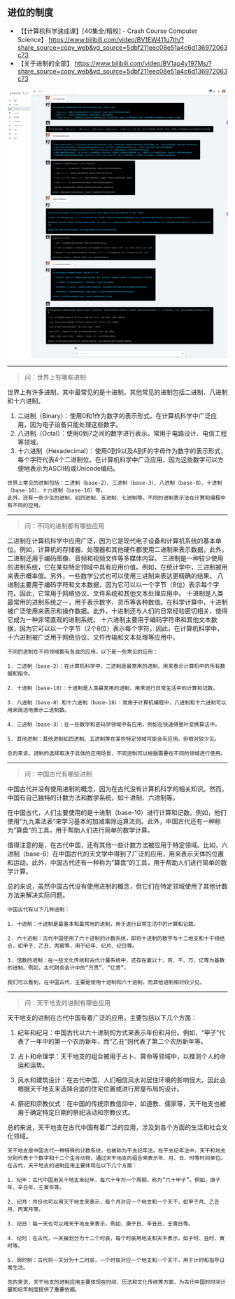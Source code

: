 ## 进位的制度

- 【【计算机科学速成课】[40集全/精校] - Crash Course Computer Science】 https://www.bilibili.com/video/BV1EW411u7th/?share_source=copy_web&vd_source=5dbf211eec08e51a4c6d136972063c73
- 【关于进制的全部】 https://www.bilibili.com/video/BV1ap4y197Ms/?share_source=copy_web&vd_source=5dbf211eec08e51a4c6d136972063c73


![img.png](image/img024.png)


-----------
> 问：世界上有哪些进制


世界上有许多进制，其中最常见的是十进制。其他常见的进制包括二进制、八进制和十六进制。
1. 二进制（Binary）：使用0和1作为数字的表示形式。在计算机科学中广泛应用，因为电子设备只能处理这些数字。
2. 八进制（Octal）：使用0到7之间的数字进行表示。常用于电路设计、电信工程等领域。
3. 十六进制（Hexadecimal）：使用0到9以及A到F的字母作为数字的表示形式，每个字符代表4个二进制位。在计算机科学中广泛应用，因为这些数字可以方便地表示为ASCII码或Unicode编码。


```text
世界上常见的进制包括：二进制（base-2）、三进制（base-3）、八进制（base-8）、十进制（base-10）、十六进制（base-16）等。
此外，还有一些少见的进制，如四进制、五进制、七进制等。不同的进制表示法在计算和编程中有不同的应用。
```


-----------
> 问：不同的进制都有哪些应用


二进制在计算机科学中应用广泛，因为它是现代电子设备和计算机系统的基本单位。例如，计算机的存储器、处理器和其他硬件都使用二进制来表示数据。此外，二进制还用于编码图像、音频和视频文件等多媒体内容。
三进制是一种较少使用的进制系统，它在某些特定领域中具有应用价值。例如，在统计学中，三进制被用来表示概率值。另外，一些数学公式也可以使用三进制来表达更精确的结果。
八进制主要用于编码字符和文本数据，因为它可以以一个字节（8位）表示每个字符。因此，它常用于网络协议、文件系统和其他文本处理应用中。
十进制是人类最常用的进制系统之一，用于表示数字、货币等各种数值。在科学计算中，十进制被广泛使用来表示和操作数据。此外，十进制还与人们的日常经验密切相关，使得它成为一种非常直观的进制系统。
十六进制主要用于编码字符串和其他文本数据，因为它可以以一个字节（2个8位）表示每个字符。因此，在计算机科学中，十六进制被广泛用于网络协议、文件传输和文本处理等应用中。


```text
不同的进制在不同领域都有各自的应用，以下是一些常见的应用：

1. 二进制（base-2）：在计算机科学中，二进制是最常用的进制，用来表示计算机中的所有数据和指令。

2. 十进制（base-10）：十进制是人类最常用的进制，用来进行日常生活中的计算和记数。

3. 八进制（base-8）和十六进制（base-16）：常用于计算机编程中，八进制和十六进制可以用来简洁地表示二进制数。

4. 三进制（base-3）：在一些数学和密码学领域中有应用，例如在快速傅里叶变换算法中。

5. 其他进制：其他进制如四进制、五进制等在某些特定领域可能会有应用，但相对较少见。

总的来说，进制的选择取决于具体的应用场景，不同进制可以根据需要在不同的领域进行使用。
```


-----------
> 问：中国古代有哪些进制


中国古代并没有使用进制的概念，因为在古代没有计算机科学的相关知识。然而，中国有自己独特的计数方法和数学系统，如十进制、六进制等。

在中国古代，人们主要使用的是十进制（base-10）进行计算和记数。例如，他们使用“九九乘法表”来学习基本的加减乘除运算法则。此外，中国古代还有一种称为“算盘”的工具，用于帮助人们进行简单的数学计算。

值得注意的是，在古代中国，还有其他一些计数方法被应用于特定领域。比如，六进制（base-6）在中国古代的天文学中得到了广泛的应用，用来表示天体的位置和运动。此外，中国古代还有一种称为“算盘”的工具，用于帮助人们进行简单的数学计算。

总的来说，虽然中国古代没有使用进制的概念，但它们在特定领域使用了其他计数方法来解决实际问题。


```text
中国古代有以下几种进制：

1. 十进制：十进制是最基本和最常用的进制，用于进行日常生活中的计算和记数。

2. 六十进制：古代中国使用了六十进制的计数系统，即将十进制的数字与十二地支和十干相结合，如甲子、乙丑、丙寅等，用于纪年、纪月、纪日等。

3. 倍数的进制：在一些文化传统和古代计量系统中，还存在着以十、百、千、万、亿等为基数的进制。例如，古代财务会计中的“万贯”、“亿贯”。

我们可以看到，在中国古代，主要是使用十进制和六十进制，而其他进制相对较少见。
```


-----------
> 问：天干地支的进制有哪些应用


天干地支的进制在古代中国有着广泛的应用，主要包括以下几个方面：

1. 纪年和纪月：中国古代以六十进制的方式来表示年份和月份。例如，“甲子”代表了一年中的第一个农历新年，而“乙丑”则代表了第二个农历新年等。

2. 占卜和命理学：天干地支的组合被用于占卜、算命等领域中，以推测个人的命运和运势。

3. 风水和建筑设计：在古代中国，人们相信风水对居住环境的影响很大，因此会根据天干地支来选择合适的住宅位置或进行房屋布局的设计。

4. 祭祀和宗教仪式：在中国的传统宗教信仰中，如道教、儒家等，天干地支也被用于确定特定日期的祭祀活动和宗教仪式。

总的来说，天干地支在古代中国有着广泛的应用，涉及到各个方面的生活和社会文化领域。


```text
天干地支是中国古代一种特殊的计数系统，也被称为干支纪年法。在干支纪年法中，天干和地支分别代表十个数字和十二个生肖动物，通过天干地支的组合来表示年、月、日、时等时间单位。在古代，天干地支的进制应用主要体现在以下几个方面：

1. 纪年：古代中国用天干地支来纪年，每六十年为一个周期，称为“六十甲子”。例如，庚子年、辛丑年、壬寅年等。

2. 纪月：月份也可以用天干地支来表示，每个月对应一个地支和一个天干，如甲子月、乙丑月、丙寅月等。

3. 纪日：每一天也可以用天干地支来表示，例如，庚子日、辛丑日、壬寅日等。

4. 纪时：在古代，一天被划分为十二个时辰，每个时辰用地支和天干表示，如子时、丑时、寅时等。

5. 周时制：古代将一天分为十二时辰，一个时辰对应一个地支和一个天干，用于计时和指导日常生活。

总的来说，天干地支的进制应用主要体现在时间、历法和文化传统等方面，为古代中国的时间计量和纪年制度提供了重要依据。
```